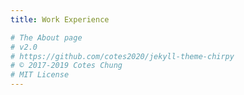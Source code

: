 ```yaml
---
title: Work Experience

# The About page
# v2.0
# https://github.com/cotes2020/jekyll-theme-chirpy
# © 2017-2019 Cotes Chung
# MIT License
---
```

<head>
	<style>
		.title_content {
			display: inline-block;
			font-size: 20px;
			color: #ffffff;
			text-align: center;
			width: 100%;
			margin-bottom: 20px;
			border-bottom: 1px solid #DDD;
		}

		.title_content:after {
			height: 1px;
			display: block;
			left: 0;
			content: " ";
			position: relative;
			width: 30px;
			top: 1px;
		}

		#resume .col-md-6 span.duration {
			float: right;
		}

		#resume .col-md-6 ul li {
			list-style: none;
			margin-top: 20px;
		}

		#resume .resume-left ul li h5 {
			padding-bottom: 10px;
		}

		#resume .attributes li.first{
			margin-top: 0 !important;
		}

		#resume .attributes .duration i{
			margin-right: 5px;
		}

		#resume h5,
		#resume h6 {
			font-weight:400 !important;
		}

		.img_reference {
			display: inline-block;
			width: 100px;
			height: 100px;
			margin-right: 15px;
			float: left;
			border-radius: 50px;
		}

		.reference p {
			padding-top: 15px;
		}
		.reference ul {
			margin-top: 15px;
		}

		.reference ul li {
			margin-top: 15px;
		}
	</style>
</head>

<div id="resume" class="content_2">
	<div class="col-md-10 resume-left">    

		<ul class="attributes">
			<li class="first">
				<h5>Data Analytics Intern <span class="duration"><i class="fa fa-calendar color"></i> Sep 19 - May 20 </span></h5>
				<h6><span class="fa fa-briefcase"></span> Syracuse University</h6>
				<p>• Developed strategies for reallocating budget of over $65,000 for ad campaigns based on price analysis in MS Excel • Designed weekly reports and dashboards using Google Data Studio • Reduced artificial inflation in marketing campaign traffic by 29% using statistical analysis • Performed content analysis to determine right frequency of content change on webpages • Performed UI/UX testing for websites</p>
			</li>
			
			<li>
				<h5>Data Analyst <span class="duration"><i class="fa fa-calendar color"></i> Sep 19 - May 20 </span></h5>
				<h6><span class="fa fa-briefcase"></span> NEXIS Student Technology Lab</h6>
				<p>• Designed prediction model for 22 million data records using Python, Apache Spark and Jupyter notebook
				• Improved accuracy by 11% using feature engineering techniques and utilized machine learning algorithms
				• Implemented dashboards using PowerBI for technical and non-technical audiences</p>
			</li>

			<li>
				<h5>Business Data Analyst <span class="duration"><i class="fa fa-calendar color"></i> Apr 19 - May 20 </span></h5>
				<h6><span class="fa fa-briefcase"></span> iConsult Collaborative</h6>
				<p>• Improved web traffic by 79% using web analysis techniques and developed reports using Google Analytics
				• Developed an improved web platform which aids in better data management and provided support for maintenance
				• Reduced operational costs by 80% using cost analysis in MS Excel</p>
			</li>

			<li>
				<h5>Process Improvement Analyst <span class="duration"><i class="fa fa-calendar color"></i> Sep 19 - Dec 19 </span></h5>
				<h6><span class="fa fa-briefcase"></span> National Grid</h6>
				<p>• Performed statistical analysis using Minitab to analyze capability of existing processes
				• Improved processes by 26% by designing a centralized data repository for all departments
				• Developed Tableau dashboard to provide centralized control over processes 
				• Designed continuous improvement roadmap using Lean six methodologies along with control plans and facilitated knowledge transfer</p>
			</li>

			<li>
				<h5>Business Analyst <span class="duration"><i class="fa fa-calendar color"></i> Jun 19 - Aug 19 </span></h5>
				<h6><span class="fa fa-briefcase"></span> Project Management Institute</h6>
				<p>• Tracked and analyzed web traffic trends using Google Analytics for improved website 
				• Improved member retention by 18% by performing root cause analysis for PMI meeting 
				• Created detailed reports and presented solutions to clients during weekly meetings.</p>
			</li>
		</ul>
	</div>
</div>
